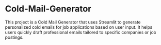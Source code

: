 # Cold-Mail-Generator
This project is a Cold Mail Generator that uses Streamlit to generate personalized cold emails for job applications based on user input. It helps users quickly draft professional emails tailored to specific companies or job postings.
